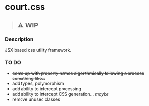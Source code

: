 # court.css

> ## ⚠️ WIP

### Description

JSX based css utility framework.

### TO DO

- ~~come up with property names algorithmically following a process something like...~~
- add types, polymorphism
- add ability to intercept processing
- add ability to intercept CSS generation... _maybe_
- remove unused classes
